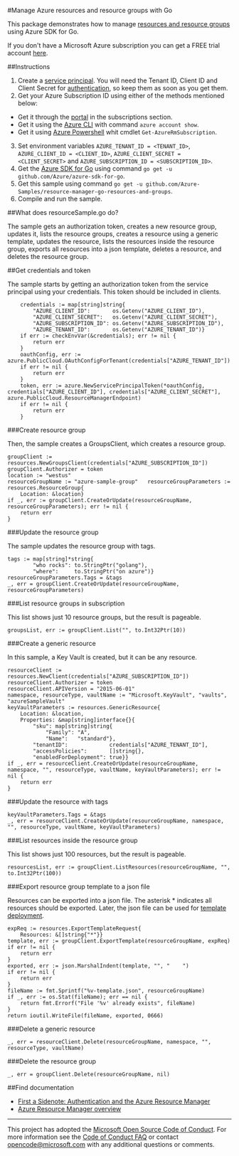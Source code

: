 #Manage Azure resources and resource groups with Go

This package demonstrates how to manage [resources and resource groups](bhttps://azure.microsoft.com/documentation/articles/resource-group-overview/#resource-groups) using Azure SDK for Go.

If you don't have a Microsoft Azure subscription you can get a FREE trial account [here](https://azure.microsoft.com/pricing/free-trial).

##Instructions

1. Create a [service principal](https://azure.microsoft.com/documentation/articles/resource-group-authenticate-service-principal-cli/). You will need the Tenant ID, Client ID and Client Secret for [authentication](https://github.com/Azure/azure-sdk-for-go/tree/master/arm#first-a-sidenote-authentication-and-the-azure-resource-manager), so keep them as soon as you get them.
2. Get your Azure Subscription ID using either of the methods mentioned below:
  - Get it through the [portal](portal.azure.com) in the subscriptions section.
  - Get it using the [Azure CLI](https://azure.microsoft.com/documentation/articles/xplat-cli-install/) with command `azure account show`.
  - Get it using [Azure Powershell](https://azure.microsoft.com/documentation/articles/powershell-install-configure/) whit cmdlet `Get-AzureRmSubscription`.
3. Set environment variables `AZURE_TENANT_ID = <TENANT_ID>`, `AZURE_CLIENT_ID = <CLIENT_ID>`, `AZURE_CLIENT_SECRET = <CLIENT_SECRET>` and `AZURE_SUBSCRIPTION_ID = <SUBSCRIPTION_ID>`.
4. Get the [Azure SDK for Go](https://github.com/Azure/azure-sdk-for-go) using command `go get -u github.com/Azure/azure-sdk-for-go`.
5. Get this sample using command `go get -u github.com/Azure-Samples/resource-manager-go-resources-and-groups`.
6. Compile and run the sample.

##What does resourceSample.go do?

The sample gets an authorization token, creates a new resource group, updates it, lists the resource groups, creates a resource using a generic template, updates the resource, lists the resources inside the resource group, exports all resources into a json template, deletes a resource, and deletes the resource group.

##Get credentials and token

The sample starts by getting an authorization token from the service principal using your credentials. This token should be included in clients.

```
	credentials := map[string]string{
		"AZURE_CLIENT_ID":       os.Getenv("AZURE_CLIENT_ID"),
		"AZURE_CLIENT_SECRET":   os.Getenv("AZURE_CLIENT_SECRET"),
		"AZURE_SUBSCRIPTION_ID": os.Getenv("AZURE_SUBSCRIPTION_ID"),
		"AZURE_TENANT_ID":       os.Getenv("AZURE_TENANT_ID")}
	if err := checkEnvVar(&credentials); err != nil {
		return err
	}
	oauthConfig, err := azure.PublicCloud.OAuthConfigForTenant(credentials["AZURE_TENANT_ID"])
	if err != nil {
		return err
	}
	token, err := azure.NewServicePrincipalToken(*oauthConfig, credentials["AZURE_CLIENT_ID"], credentials["AZURE_CLIENT_SECRET"], azure.PublicCloud.ResourceManagerEndpoint)
	if err != nil {
		return err
	}
```

###Create resource group

Then, the sample creates a GroupsClient, which creates a resource group.

```
groupClient := resources.NewGroupsClient(credentials["AZURE_SUBSCRIPTION_ID"])
groupClient.Authorizer = token
location := "westus"
resourceGroupName := "azure-sample-group"	resourceGroupParameters := resources.ResourceGroup{
	Location: &location}
if _, err := groupClient.CreateOrUpdate(resourceGroupName, resourceGroupParameters); err != nil {
	return err
}
```

###Update the resource group

The sample updates the resource group with tags.

```
tags := map[string]*string{
		"who rocks": to.StringPtr("golang"),
		"where":     to.StringPtr("on azure")}
resourceGroupParameters.Tags = &tags
_, err = groupClient.CreateOrUpdate(resourceGroupName, resourceGroupParameters)
```

###List resource groups in subscription

This list shows just 10 resource groups, but the result is pageable.

```
groupsList, err := groupClient.List("", to.Int32Ptr(10))
```

###Create a generic resource

In this sample, a Key Vault is created, but it can be any resource.

```
resourceClient := resources.NewClient(credentials["AZURE_SUBSCRIPTION_ID"])
resourceClient.Authorizer = token
resourceClient.APIVersion = "2015-06-01"
namespace, resourceType, vaultName := "Microsoft.KeyVault", "vaults", "azureSampleVault"
keyVaultParameters := resources.GenericResource{
	Location: &location,
	Properties: &map[string]interface{}{
		"sku": map[string]string{
			"Family": "A",
			"Name":   "standard"},
		"tenantID":             credentials["AZURE_TENANT_ID"],
		"accessPolicies":       []string{},
		"enabledForDeployment": true}}
if _, err = resourceClient.CreateOrUpdate(resourceGroupName, namespace, "", resourceType, vaultName, keyVaultParameters); err != nil {
	return err
}
```

###Update the resource with tags

```
keyVaultParameters.Tags = &tags
_, err = resourceClient.CreateOrUpdate(resourceGroupName, namespace, "", resourceType, vaultName, keyVaultParameters)
```

###List resources inside the resource group

This list shows just 100 resources, but the result is pageable.

```
resourcesList, err := groupClient.ListResources(resourceGroupName, "", to.Int32Ptr(100))
```

###Export resource group template to a json file

Resources can be exported into a json file. The asterisk * indicates all resources should be exported. Later, the json file can be used for [template deployment](https://github.com/Azure-Samples/resource-manager-go-template-deployment).

```
expReq := resources.ExportTemplateRequest{
	Resources: &[]string{"*"}}
template, err := groupClient.ExportTemplate(resourceGroupName, expReq)
if err != nil {
	return err
}
exported, err := json.MarshalIndent(template, "", "    ")
if err != nil {
	return err
}
fileName := fmt.Sprintf("%v-template.json", resourceGroupName)
if _, err := os.Stat(fileName); err == nil {
	return fmt.Errorf("File '%v' already exists", fileName)
}
return ioutil.WriteFile(fileName, exported, 0666)
```

###Delete a generic resource

```
_, err = resourceClient.Delete(resourceGroupName, namespace, "", resourceType, vaultName)
```

###Delete the resource group

```
_, err = groupClient.Delete(resourceGroupName, nil)
```

##Find documentation
- [First a Sidenote: Authentication and the Azure Resource Manager](https://github.com/Azure/azure-sdk-for-go/tree/master/arm#first-a-sidenote-authentication-and-the-azure-resource-manager)
- [Azure Resource Manager overview](https://azure.microsoft.com/documentation/articles/resource-group-overview/)

***

This project has adopted the [Microsoft Open Source Code of Conduct](https://opensource.microsoft.com/codeofconduct/). For more information see the [Code of Conduct FAQ](https://opensource.microsoft.com/codeofconduct/faq/) or contact [opencode@microsoft.com](mailto:opencode@microsoft.com) with any additional questions or comments.
